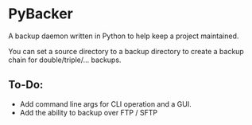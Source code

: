 # PyBacker
A backup daemon written in Python to help keep a project maintained.

You can set a source directory to a backup directory to create a backup chain for double/triple/... backups.

## To-Do:
- Add command line args for CLI operation and a GUI.
- Add the ability to backup over FTP / SFTP
